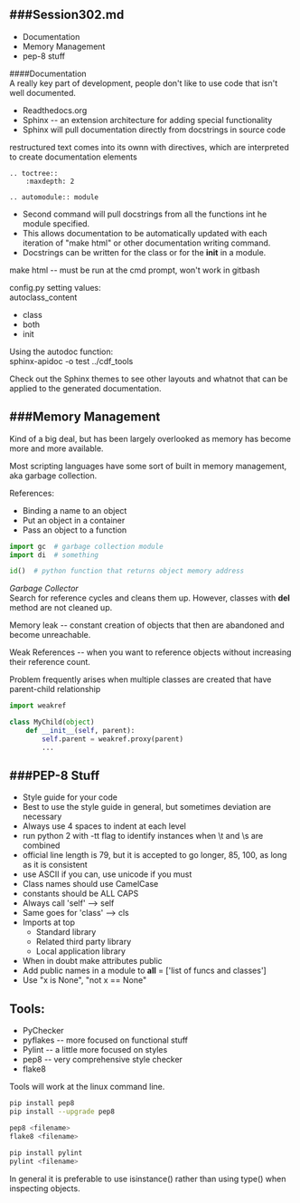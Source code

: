 ###Session302.md  
----

* Documentation
* Memory Management
* pep-8 stuff

####Documentation  
A really key part of development, people don't like to use code that isn't well documented.  
* Readthedocs.org
* Sphinx -- an extension architecture for adding special functionality
* Sphinx will pull documentation directly from docstrings in source code

restructured text comes into its ownn with directives, which are interpreted to create documentation elements

```
.. toctree::
    :maxdepth: 2

.. automodule:: module
```

* Second command will pull docstrings from all the functions int he module specified.
* This allows documentation to be automatically updated with each iteration of "make html" or other documentation writing command.
* Docstrings can be written for the class or for the __init__ in a module.

make html -- must be run at the cmd prompt, won't work in gitbash

config.py setting values:  
autoclass_content  
* class
* both
* init

Using the autodoc function:  
sphinx-apidoc -o test ../cdf_tools

Check out the Sphinx themes to see other layouts and whatnot that can be applied to the generated documentation.

###Memory Management
-----
Kind of a big deal, but has been largely overlooked as memory has become more and more available.

Most scripting languages have some sort of built in memory management, aka garbage collection.

References:  
* Binding a name to an object
* Put an object in a container
* Pass an object to a function

```python
import gc  # garbage collection module
import di  # something

id()  # python function that returns object memory address

```

_Garbage Collector_  
Search for reference cycles and cleans them up. However, classes with __del__ method are not cleaned up.

Memory leak -- constant creation of objects that then are abandoned and become unreachable.

Weak References -- when you want to reference objects without increasing their reference count.

Problem frequently arises when multiple classes are created that have parent-child relationship

```python
import weakref

class MyChild(object)
    def __init__(self, parent):
        self.parent = weakref.proxy(parent)
        ...

```

###PEP-8 Stuff
------
* Style guide for your code
* Best to use the style guide in general, but sometimes deviation are necessary
* Always use 4 spaces to indent at each level
* run python 2 with -tt flag to identify instances when \t and \s are combined
* official line length is 79, but it is accepted to go longer, 85, 100, as long as it is consistent
* use ASCII if you can, use unicode if you must
* Class names should use CamelCase
* constants should be ALL CAPS
* Always call 'self' --> self
* Same goes for 'class' --> cls
* Imports at top
    + Standard library
    + Related third party library
    + Local application library
* When in doubt make attributes public
* Add public names in a module to __all__ = ['list of funcs and classes']
* Use "x is None", "not x == None"

Tools:
-----
* PyChecker
* pyflakes -- more focused on functional stuff
* Pylint -- a little more focused on styles
* pep8 -- very comprehensive style checker
* flake8

Tools will work at the linux command line.

```bash
pip install pep8
pip install --upgrade pep8

pep8 <filename>
flake8 <filename>

pip install pylint
pylint <filename>

```

In general it is preferable to use isinstance() rather than using type() when inspecting objects.
